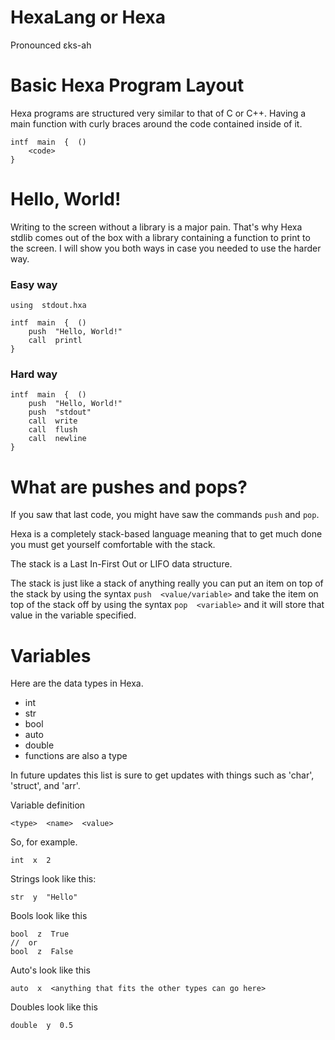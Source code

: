 # HexaLang or Hexa
Pronounced ɛks-ah

# Basic Hexa Program Layout

Hexa programs are structured very similar to that of C or C++. Having a main function with curly braces around the code contained inside of it.

```
intf  main  {  ()
	<code>
}
```

# Hello, World!

Writing to the screen without a library is a major pain. That's why Hexa stdlib comes out of the box with a library containing a function to print to the screen. I will show you both ways in case you needed to use the harder way.

### Easy way

```
using  stdout.hxa

intf  main  {  ()
	push  "Hello, World!"
	call  printl
}
```

### Hard way

```
intf  main  {  ()
	push  "Hello, World!"
	push  "stdout"
	call  write
	call  flush
	call  newline
}
```

# What are pushes and pops?

If you saw that last code, you might have saw the commands `push` and `pop`.

Hexa is a completely stack-based language meaning that to get much done you must get yourself comfortable with the stack.

The stack is a Last In-First Out or LIFO data structure.

The stack is just like a stack of anything really you can put an item on top of the stack by using the syntax `push  <value/variable>` and take the item on top of the stack off by using the syntax `pop  <variable>` and it will store that value in the variable specified.

# Variables

Here are the data types in Hexa.

- int
- str
- bool
- auto
- double
- functions are also a type

In future updates this list is sure to get updates with things such as 'char', 'struct', and 'arr'.

Variable definition 

```
<type>  <name>  <value>
```

So, for example.

```
int  x  2
```

Strings look like this:

```
str  y  "Hello"
```

Bools look like this

```
bool  z  True
//  or
bool  z  False
```

Auto's look like this

```
auto  x  <anything that fits the other types can go here>
```

Doubles look like this

```
double  y  0.5
```